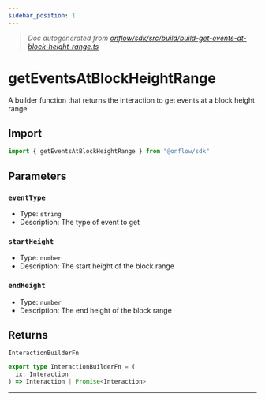 ```yaml
---
sidebar_position: 1
---
```


> _Doc autogenerated from [onflow/sdk/src/build/build-get-events-at-block-height-range.ts](https://github.com/onflow/fcl-js/tree/master/packages/sdk/src/build/build-get-events-at-block-height-range.ts)_

# getEventsAtBlockHeightRange

A builder function that returns the interaction to get events at a block height range

## Import

```typescript
import { getEventsAtBlockHeightRange } from "@onflow/sdk"
```


## Parameters

### `eventType` 
- Type: `string`
- Description: The type of event to get


### `startHeight` 
- Type: `number`
- Description: The start height of the block range


### `endHeight` 
- Type: `number`
- Description: The end height of the block range



## Returns

`InteractionBuilderFn`

```typescript
export type InteractionBuilderFn = (
  ix: Interaction
) => Interaction | Promise<Interaction>
```

---